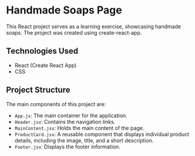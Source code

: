 # Handmade Soaps Page

This React project serves as a learning exercise, showcasing handmade soaps. The project was created using create-react-app.

## Technologies Used

- React (Create React App)
- CSS

## Project Structure

The main components of this project are:

- `App.js`: The main container for the application.
- `Header.jsx`: Contains the navigation links.
- `MainContent.jsx`: Holds the main content of the page.
- `ProductCard.jsx`: A reusable component that displays individual product details, including the image, title, and a short description.
- `Footer.jsx`: Displays the footer information.
